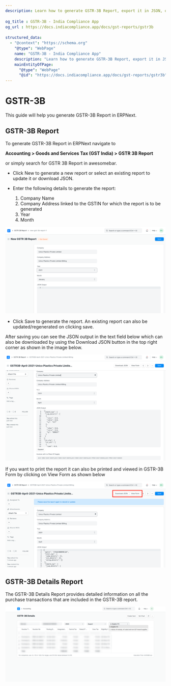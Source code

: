 ```yaml
---
description: Learn how to generate GSTR-3B Report, export it in JSON, or Excel, and utilize it for effectively file GSTR-3B returns.

og_title : GSTR-3B - India Compliance App
og_url : https://docs.indiacompliance.app/docs/gst-reports/gstr3b

structured_data:
  - "@context": "https://schema.org"
    "@type": "WebPage"
    name: "GSTR-3B - India Compliance App"
    description: "Learn how to generate GSTR-3B Report, export it in JSON, or Excel, and utilize it for effectively file GSTR-3B returns."
    mainEntityOfPage:
      "@type": "WebPage"
      "@id": "https://docs.indiacompliance.app/docs/gst-reports/gstr3b"
---
```


# GSTR-3B

This guide will help you generate GSTR-3B Report in ERPNext. 

## GSTR-3B Report

To generate GSTR-3B Report in ERPNext navigate to

**Accounting > Goods and Services Tax (GST India) > GSTR 3B Report**

or simply search for GSTR 3B Report in awesomebar.

- Click New to generate a new report or select an existing report to update it or download JSON.

- Enter the following details to generate the report:

    1. Company Name
    2. Company Address linked to the GSTIN for which the report is to be generated
    3. Year
    4. Month

![GSTR-3B Report](./assets/gstr_3b_input.png)

- Click Save to generate the report. An existing report can also be updated/regenerated on clicking save.

After saving you can see the JSON output in the text field below which can also be downloaded by using the Download JSON button in the top right corner as shown in the image below.

![GSTR-3B With JSON](./assets/gstr_3b_report.png)

If you want to print the report it can also be printed and viewed in GSTR-3B Form by clicking on View Form as shown below

![Download Option in GSTR-3B](./assets/gstr_3b_download.png)

## GSTR-3B Details Report

The GSTR-3B Details Report provides detailed information on all the purchase transactions that are included in the GSTR-3B report.

![GSTR-3B Details Report](./assets/gstr_3b_details_report.png)